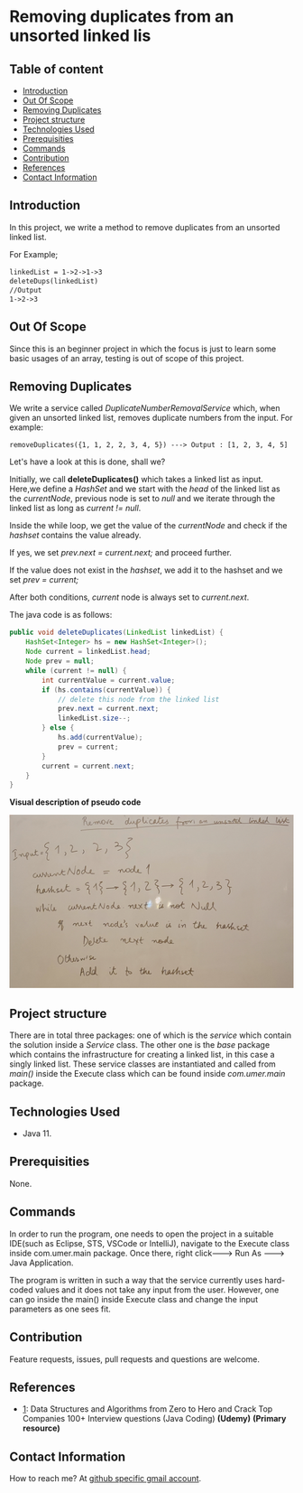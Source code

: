 # Removing duplicates from an unsorted linked lis

## Table of content

- [Introduction](#introduction)
- [Out Of Scope](#out-of-scope)
- [Removing Duplicates](#removing-duplicates)
- [Project structure](#project-structure)
- [Technologies Used](#technologies-used)
- [Prerequisities](#prerequisities)
- [Commands](#commands)
- [Contribution](#contribution)
- [References](#references)
- [Contact Information](#contact-information)

## Introduction

In this project, we write a method to remove duplicates from an unsorted linked list.

For Example;

    linkedList = 1->2->1->3
    deleteDups(linkedList)
    //Output
    1->2->3



## Out Of Scope

Since this is an beginner project in which the focus is just to learn some basic usages of an array, testing is out of scope of this project.


## Removing Duplicates

We write a service called _DuplicateNumberRemovalService_ which, when given an unsorted linked list, removes duplicate numbers from the input. For example:

```text
removeDuplicates({1, 1, 2, 2, 3, 4, 5}) ---> Output : [1, 2, 3, 4, 5]
```

Let's have a look at this is done, shall we? 

Initially, we call **deleteDuplicates()** which  takes a linked list as input. Here,we define a _HashSet_ and we start with the _head_ of the linked list as the _currentNode_, previous node is set to _null_ and we iterate through the linked list as long as _current != null_. 

Inside the while loop, we get the value of the _currentNode_ and check if the _hashset_  contains the value already. 

If yes, we set _prev.next = current.next;_ and proceed further.

If the value does not exist in the _hashset_, we add it to the hashset and we set _prev = current;_

After both conditions, _current_ node is always set to _current.next_.

The java code is as follows:

```java
public void deleteDuplicates(LinkedList linkedList) {
	HashSet<Integer> hs = new HashSet<Integer>();
	Node current = linkedList.head;
	Node prev = null;
	while (current != null) {
		int currentValue = current.value;
		if (hs.contains(currentValue)) {
			// delete this node from the linked list
			prev.next = current.next;
			linkedList.size--;
		} else {
			hs.add(currentValue);
			prev = current;
		}
		current = current.next;
	}
}
```

**Visual description of pseudo code**

![RemoveDuplicatesFromAnUnsortedLinkedList](https://github.com/syedumerahmedcode/remove-duplicates/blob/master/src/main/resources/RemoveDuplicatesFromAnUnsortedLinkedList.jpg)

## Project structure

There are in total three packages: one of which is the _service_ which contain the solution inside a _Service_ class. The other one is the _base_ package which contains the infrastructure for creating a linked list, in this case a singly linked list. These service classes are instantiated and called from _main()_ inside the Execute class which can be found inside _com.umer.main_ package.

## Technologies Used

- Java 11.

## Prerequisities

None.

## Commands

In order to run the program, one needs to open the project in a suitable IDE(such as Eclipse, STS, VSCode or IntelliJ), navigate to the Execute class inside com.umer.main package. Once there, right click---> Run As ---> Java Application.

The program is written in such a way that the service currently uses hard-coded values and it does not take any input from the user. However, one can go inside the main() inside Execute class and change the input parameters as one sees fit.

## Contribution

Feature requests, issues, pull requests and questions are welcome.

## References

- [1](https://bechtle.udemy.com/course/java-data-structures-and-algorithms-masterclass/learn/): Data Structures and Algorithms from Zero to Hero and Crack Top Companies 100+ Interview questions (Java Coding) **(Udemy)** **(Primary resource)**



## Contact Information

How to reach me? At [github specific gmail account](mailto:syedumerahmedcode@gmail.com?subject=%5BGitHub%5D%20Hello%20from%20Github). 
